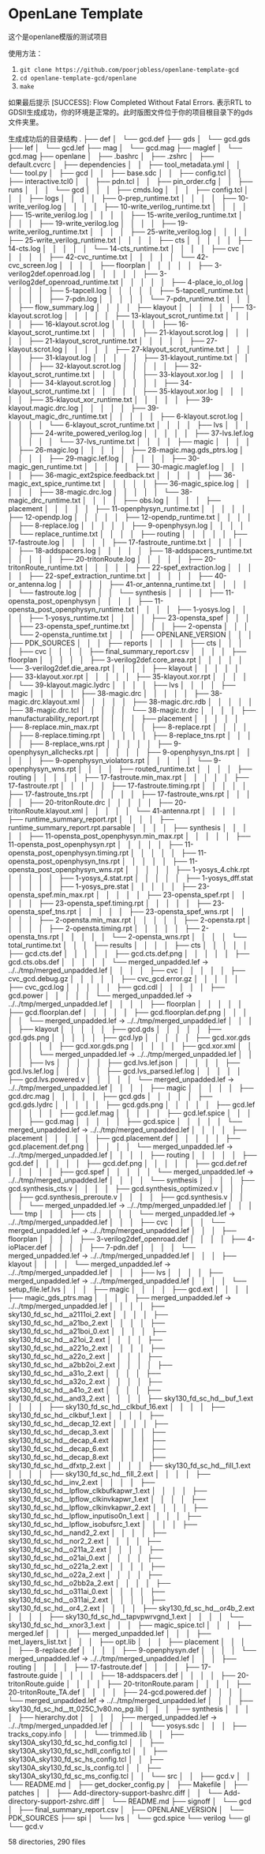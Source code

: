 # OpenLane Template

这个是openlane模版的测试项目

使用方法：
1. `git clone https://github.com/poorjobless/openlane-template-gcd`
2. `cd openlane-template-gcd/openlane`
3. `make`

如果最后提示 [SUCCESS]: Flow Completed Without Fatal Errors.
表示RTL to GDSII生成成功，你的环境是正常的。此时版图文件位于你的项目根目录下的gds文件夹里。

生成成功后的目录结构
.
├── def
│   └── gcd.def
├── gds
│   └── gcd.gds
├── lef
│   └── gcd.lef
├── mag
│   └── gcd.mag
├── maglef
│   └── gcd.mag
├── openlane
│   ├── .bashrc
│   ├── .zshrc
│   ├── default.cvcrc
│   ├── dependencies
│   │   ├── tool_metadata.yml
│   │   └── tool.py
│   ├── gcd
│   │   ├── base.sdc
│   │   ├── config.tcl
│   │   ├── interactive.tcl0
│   │   ├── pdn.tcl
│   │   ├── pin_order.cfg
│   │   ├── runs
│   │   │   └── gcd
│   │   │       ├── cmds.log
│   │   │       ├── config.tcl
│   │   │       ├── logs
│   │   │       │   ├── 0-prep_runtime.txt
│   │   │       │   ├── 10-write_verilog.log
│   │   │       │   ├── 10-write_verilog_runtime.txt
│   │   │       │   ├── 15-write_verilog.log
│   │   │       │   ├── 15-write_verilog_runtime.txt
│   │   │       │   ├── 19-write_verilog.log
│   │   │       │   ├── 19-write_verilog_runtime.txt
│   │   │       │   ├── 25-write_verilog.log
│   │   │       │   ├── 25-write_verilog_runtime.txt
│   │   │       │   ├── cts
│   │   │       │   │   ├── 14-cts.log
│   │   │       │   │   └── 14-cts_runtime.txt
│   │   │       │   ├── cvc
│   │   │       │   │   ├── 42-cvc_runtime.txt
│   │   │       │   │   └── 42-cvc_screen.log
│   │   │       │   ├── floorplan
│   │   │       │   │   ├── 3-verilog2def.openroad.log
│   │   │       │   │   ├── 3-verilog2def_openroad_runtime.txt
│   │   │       │   │   ├── 4-place_io_ol.log
│   │   │       │   │   ├── 5-tapcell.log
│   │   │       │   │   ├── 5-tapcell_runtime.txt
│   │   │       │   │   ├── 7-pdn.log
│   │   │       │   │   └── 7-pdn_runtime.txt
│   │   │       │   ├── flow_summary.log
│   │   │       │   ├── klayout
│   │   │       │   │   ├── 13-klayout.scrot.log
│   │   │       │   │   ├── 13-klayout_scrot_runtime.txt
│   │   │       │   │   ├── 16-klayout.scrot.log
│   │   │       │   │   ├── 16-klayout_scrot_runtime.txt
│   │   │       │   │   ├── 21-klayout.scrot.log
│   │   │       │   │   ├── 21-klayout_scrot_runtime.txt
│   │   │       │   │   ├── 27-klayout.scrot.log
│   │   │       │   │   ├── 27-klayout_scrot_runtime.txt
│   │   │       │   │   ├── 31-klayout.log
│   │   │       │   │   ├── 31-klayout_runtime.txt
│   │   │       │   │   ├── 32-klayout.scrot.log
│   │   │       │   │   ├── 32-klayout_scrot_runtime.txt
│   │   │       │   │   ├── 33-klayout.xor.log
│   │   │       │   │   ├── 34-klayout.scrot.log
│   │   │       │   │   ├── 34-klayout_scrot_runtime.txt
│   │   │       │   │   ├── 35-klayout.xor.log
│   │   │       │   │   ├── 35-klayout_xor_runtime.txt
│   │   │       │   │   ├── 39-klayout.magic.drc.log
│   │   │       │   │   ├── 39-klayout_magic_drc_runtime.txt
│   │   │       │   │   ├── 6-klayout.scrot.log
│   │   │       │   │   └── 6-klayout_scrot_runtime.txt
│   │   │       │   ├── lvs
│   │   │       │   │   ├── 24-write_powered_verilog.log
│   │   │       │   │   ├── 37-lvs.lef.log
│   │   │       │   │   └── 37-lvs_runtime.txt
│   │   │       │   ├── magic
│   │   │       │   │   ├── 26-magic.log
│   │   │       │   │   ├── 28-magic.mag.gds_ptrs.log
│   │   │       │   │   ├── 29-magic.lef.log
│   │   │       │   │   ├── 30-magic_gen_runtime.txt
│   │   │       │   │   ├── 30-magic.maglef.log
│   │   │       │   │   ├── 36-magic_ext2spice.feedback.txt
│   │   │       │   │   ├── 36-magic_ext_spice_runtime.txt
│   │   │       │   │   ├── 36-magic_spice.log
│   │   │       │   │   ├── 38-magic.drc.log
│   │   │       │   │   └── 38-magic_drc_runtime.txt
│   │   │       │   ├── obs.log
│   │   │       │   ├── placement
│   │   │       │   │   ├── 11-openphysyn_runtime.txt
│   │   │       │   │   ├── 12-opendp.log
│   │   │       │   │   ├── 12-opendp_runtime.txt
│   │   │       │   │   ├── 8-replace.log
│   │   │       │   │   ├── 9-openphysyn.log
│   │   │       │   │   └── replace_runtime.txt
│   │   │       │   ├── routing
│   │   │       │   │   ├── 17-fastroute.log
│   │   │       │   │   ├── 17-fastroute_runtime.txt
│   │   │       │   │   ├── 18-addspacers.log
│   │   │       │   │   ├── 18-addspacers_runtime.txt
│   │   │       │   │   ├── 20-tritonRoute.log
│   │   │       │   │   ├── 20-tritonRoute_runtime.txt
│   │   │       │   │   ├── 22-spef_extraction.log
│   │   │       │   │   ├── 22-spef_extraction_runtime.txt
│   │   │       │   │   ├── 40-or_antenna.log
│   │   │       │   │   ├── 41-or_antenna_runtime.txt
│   │   │       │   │   └── fastroute.log
│   │   │       │   └── synthesis
│   │   │       │       ├── 11-opensta_post_openphysyn
│   │   │       │       ├── 11-opensta_post_openphysyn_runtime.txt
│   │   │       │       ├── 1-yosys.log
│   │   │       │       ├── 1-yosys_runtime.txt
│   │   │       │       ├── 23-opensta_spef
│   │   │       │       ├── 23-opensta_spef_runtime.txt
│   │   │       │       ├── 2-opensta
│   │   │       │       └── 2-opensta_runtime.txt
│   │   │       ├── OPENLANE_VERSION
│   │   │       ├── PDK_SOURCES
│   │   │       ├── reports
│   │   │       │   ├── cts
│   │   │       │   ├── cvc
│   │   │       │   ├── final_summary_report.csv
│   │   │       │   ├── floorplan
│   │   │       │   │   ├── 3-verilog2def.core_area.rpt
│   │   │       │   │   └── 3-verilog2def.die_area.rpt
│   │   │       │   ├── klayout
│   │   │       │   │   ├── 33-klayout.xor.rpt
│   │   │       │   │   ├── 35-klayout.xor.rpt
│   │   │       │   │   └── 39-klayout.magic.lydrc
│   │   │       │   ├── lvs
│   │   │       │   ├── magic
│   │   │       │   │   ├── 38-magic.drc
│   │   │       │   │   ├── 38-magic.drc.klayout.xml
│   │   │       │   │   ├── 38-magic.drc.rdb
│   │   │       │   │   ├── 38-magic.drc.tcl
│   │   │       │   │   └── 38-magic.tr.drc
│   │   │       │   ├── manufacturability_report.rpt
│   │   │       │   ├── placement
│   │   │       │   │   ├── 8-replace.min_max.rpt
│   │   │       │   │   ├── 8-replace.rpt
│   │   │       │   │   ├── 8-replace.timing.rpt
│   │   │       │   │   ├── 8-replace_tns.rpt
│   │   │       │   │   ├── 8-replace_wns.rpt
│   │   │       │   │   ├── 9-openphysyn_allchecks.rpt
│   │   │       │   │   ├── 9-openphysyn_tns.rpt
│   │   │       │   │   ├── 9-openphysyn_violators.rpt
│   │   │       │   │   └── 9-openphysyn_wns.rpt
│   │   │       │   ├── routed_runtime.txt
│   │   │       │   ├── routing
│   │   │       │   │   ├── 17-fastroute.min_max.rpt
│   │   │       │   │   ├── 17-fastroute.rpt
│   │   │       │   │   ├── 17-fastroute.timing.rpt
│   │   │       │   │   ├── 17-fastroute_tns.rpt
│   │   │       │   │   ├── 17-fastroute_wns.rpt
│   │   │       │   │   ├── 20-tritonRoute.drc
│   │   │       │   │   ├── 20-tritonRoute.klayout.xml
│   │   │       │   │   └── 41-antenna.rpt
│   │   │       │   ├── runtime_summary_report.rpt
│   │   │       │   ├── runtime_summary_report.rpt.parsable
│   │   │       │   ├── synthesis
│   │   │       │   │   ├── 11-opensta_post_openphysyn.min_max.rpt
│   │   │       │   │   ├── 11-opensta_post_openphysyn.rpt
│   │   │       │   │   ├── 11-opensta_post_openphysyn.timing.rpt
│   │   │       │   │   ├── 11-opensta_post_openphysyn_tns.rpt
│   │   │       │   │   ├── 11-opensta_post_openphysyn_wns.rpt
│   │   │       │   │   ├── 1-yosys_4.chk.rpt
│   │   │       │   │   ├── 1-yosys_4.stat.rpt
│   │   │       │   │   ├── 1-yosys_dff.stat
│   │   │       │   │   ├── 1-yosys_pre.stat
│   │   │       │   │   ├── 23-opensta_spef.min_max.rpt
│   │   │       │   │   ├── 23-opensta_spef.rpt
│   │   │       │   │   ├── 23-opensta_spef.timing.rpt
│   │   │       │   │   ├── 23-opensta_spef_tns.rpt
│   │   │       │   │   ├── 23-opensta_spef_wns.rpt
│   │   │       │   │   ├── 2-opensta.min_max.rpt
│   │   │       │   │   ├── 2-opensta.rpt
│   │   │       │   │   ├── 2-opensta.timing.rpt
│   │   │       │   │   ├── 2-opensta_tns.rpt
│   │   │       │   │   └── 2-opensta_wns.rpt
│   │   │       │   └── total_runtime.txt
│   │   │       ├── results
│   │   │       │   ├── cts
│   │   │       │   │   ├── gcd.cts.def
│   │   │       │   │   ├── gcd.cts.def.png
│   │   │       │   │   ├── gcd.cts.obs.def
│   │   │       │   │   └── merged_unpadded.lef -> ../../tmp/merged_unpadded.lef
│   │   │       │   ├── cvc
│   │   │       │   │   ├── cvc_gcd.debug.gz
│   │   │       │   │   ├── cvc_gcd.error.gz
│   │   │       │   │   ├── cvc_gcd.log
│   │   │       │   │   ├── gcd.cdl
│   │   │       │   │   ├── gcd.power
│   │   │       │   │   └── merged_unpadded.lef -> ../../tmp/merged_unpadded.lef
│   │   │       │   ├── floorplan
│   │   │       │   │   ├── gcd.floorplan.def
│   │   │       │   │   ├── gcd.floorplan.def.png
│   │   │       │   │   └── merged_unpadded.lef -> ../../tmp/merged_unpadded.lef
│   │   │       │   ├── klayout
│   │   │       │   │   ├── gcd.gds
│   │   │       │   │   ├── gcd.gds.png
│   │   │       │   │   ├── gcd.lyp
│   │   │       │   │   ├── gcd.xor.gds
│   │   │       │   │   ├── gcd.xor.gds.png
│   │   │       │   │   ├── gcd.xor.xml
│   │   │       │   │   └── merged_unpadded.lef -> ../../tmp/merged_unpadded.lef
│   │   │       │   ├── lvs
│   │   │       │   │   ├── gcd.lvs.lef.json
│   │   │       │   │   ├── gcd.lvs.lef.log
│   │   │       │   │   ├── gcd.lvs_parsed.lef.log
│   │   │       │   │   ├── gcd.lvs.powered.v
│   │   │       │   │   └── merged_unpadded.lef -> ../../tmp/merged_unpadded.lef
│   │   │       │   ├── magic
│   │   │       │   │   ├── gcd.drc.mag
│   │   │       │   │   ├── gcd.gds
│   │   │       │   │   ├── gcd.gds.lydrc
│   │   │       │   │   ├── gcd.gds.png
│   │   │       │   │   ├── gcd.lef
│   │   │       │   │   ├── gcd.lef.mag
│   │   │       │   │   ├── gcd.lef.spice
│   │   │       │   │   ├── gcd.mag
│   │   │       │   │   ├── gcd.spice
│   │   │       │   │   └── merged_unpadded.lef -> ../../tmp/merged_unpadded.lef
│   │   │       │   ├── placement
│   │   │       │   │   ├── gcd.placement.def
│   │   │       │   │   ├── gcd.placement.def.png
│   │   │       │   │   └── merged_unpadded.lef -> ../../tmp/merged_unpadded.lef
│   │   │       │   ├── routing
│   │   │       │   │   ├── gcd.def
│   │   │       │   │   ├── gcd.def.png
│   │   │       │   │   ├── gcd.def.ref
│   │   │       │   │   ├── gcd.spef
│   │   │       │   │   └── merged_unpadded.lef -> ../../tmp/merged_unpadded.lef
│   │   │       │   └── synthesis
│   │   │       │       ├── gcd.synthesis_cts.v
│   │   │       │       ├── gcd.synthesis_optimized.v
│   │   │       │       ├── gcd.synthesis_preroute.v
│   │   │       │       ├── gcd.synthesis.v
│   │   │       │       └── merged_unpadded.lef -> ../../tmp/merged_unpadded.lef
│   │   │       └── tmp
│   │   │           ├── cts
│   │   │           │   └── merged_unpadded.lef -> ../../tmp/merged_unpadded.lef
│   │   │           ├── cvc
│   │   │           │   └── merged_unpadded.lef -> ../../tmp/merged_unpadded.lef
│   │   │           ├── floorplan
│   │   │           │   ├── 3-verilog2def_openroad.def
│   │   │           │   ├── 4-ioPlacer.def
│   │   │           │   ├── 7-pdn.def
│   │   │           │   └── merged_unpadded.lef -> ../../tmp/merged_unpadded.lef
│   │   │           ├── klayout
│   │   │           │   └── merged_unpadded.lef -> ../../tmp/merged_unpadded.lef
│   │   │           ├── lvs
│   │   │           │   ├── merged_unpadded.lef -> ../../tmp/merged_unpadded.lef
│   │   │           │   └── setup_file.lef.lvs
│   │   │           ├── magic
│   │   │           │   ├── gcd.ext
│   │   │           │   ├── magic_gds_ptrs.mag
│   │   │           │   ├── merged_unpadded.lef -> ../../tmp/merged_unpadded.lef
│   │   │           │   ├── sky130_fd_sc_hd__a2111oi_2.ext
│   │   │           │   ├── sky130_fd_sc_hd__a21bo_2.ext
│   │   │           │   ├── sky130_fd_sc_hd__a21boi_0.ext
│   │   │           │   ├── sky130_fd_sc_hd__a21oi_2.ext
│   │   │           │   ├── sky130_fd_sc_hd__a221o_2.ext
│   │   │           │   ├── sky130_fd_sc_hd__a22o_2.ext
│   │   │           │   ├── sky130_fd_sc_hd__a2bb2oi_2.ext
│   │   │           │   ├── sky130_fd_sc_hd__a31o_2.ext
│   │   │           │   ├── sky130_fd_sc_hd__a32o_2.ext
│   │   │           │   ├── sky130_fd_sc_hd__a41o_2.ext
│   │   │           │   ├── sky130_fd_sc_hd__and3_2.ext
│   │   │           │   ├── sky130_fd_sc_hd__buf_1.ext
│   │   │           │   ├── sky130_fd_sc_hd__clkbuf_16.ext
│   │   │           │   ├── sky130_fd_sc_hd__clkbuf_1.ext
│   │   │           │   ├── sky130_fd_sc_hd__decap_12.ext
│   │   │           │   ├── sky130_fd_sc_hd__decap_3.ext
│   │   │           │   ├── sky130_fd_sc_hd__decap_4.ext
│   │   │           │   ├── sky130_fd_sc_hd__decap_6.ext
│   │   │           │   ├── sky130_fd_sc_hd__decap_8.ext
│   │   │           │   ├── sky130_fd_sc_hd__dfxtp_2.ext
│   │   │           │   ├── sky130_fd_sc_hd__fill_1.ext
│   │   │           │   ├── sky130_fd_sc_hd__fill_2.ext
│   │   │           │   ├── sky130_fd_sc_hd__inv_2.ext
│   │   │           │   ├── sky130_fd_sc_hd__lpflow_clkbufkapwr_1.ext
│   │   │           │   ├── sky130_fd_sc_hd__lpflow_clkinvkapwr_1.ext
│   │   │           │   ├── sky130_fd_sc_hd__lpflow_clkinvkapwr_2.ext
│   │   │           │   ├── sky130_fd_sc_hd__lpflow_inputiso0n_1.ext
│   │   │           │   ├── sky130_fd_sc_hd__lpflow_isobufsrc_1.ext
│   │   │           │   ├── sky130_fd_sc_hd__nand2_2.ext
│   │   │           │   ├── sky130_fd_sc_hd__nor2_2.ext
│   │   │           │   ├── sky130_fd_sc_hd__o211a_2.ext
│   │   │           │   ├── sky130_fd_sc_hd__o21ai_0.ext
│   │   │           │   ├── sky130_fd_sc_hd__o221a_2.ext
│   │   │           │   ├── sky130_fd_sc_hd__o22a_2.ext
│   │   │           │   ├── sky130_fd_sc_hd__o2bb2a_2.ext
│   │   │           │   ├── sky130_fd_sc_hd__o311ai_0.ext
│   │   │           │   ├── sky130_fd_sc_hd__o311ai_2.ext
│   │   │           │   ├── sky130_fd_sc_hd__or4_2.ext
│   │   │           │   ├── sky130_fd_sc_hd__or4b_2.ext
│   │   │           │   ├── sky130_fd_sc_hd__tapvpwrvgnd_1.ext
│   │   │           │   └── sky130_fd_sc_hd__xnor3_1.ext
│   │   │           ├── magic_spice.tcl
│   │   │           ├── merged.lef
│   │   │           ├── merged_unpadded.lef
│   │   │           ├── met_layers_list.txt
│   │   │           ├── opt.lib
│   │   │           ├── placement
│   │   │           │   ├── 8-replace.def
│   │   │           │   ├── 9-openphysyn.def
│   │   │           │   └── merged_unpadded.lef -> ../../tmp/merged_unpadded.lef
│   │   │           ├── routing
│   │   │           │   ├── 17-fastroute.def
│   │   │           │   ├── 17-fastroute.guide
│   │   │           │   ├── 18-addspacers.def
│   │   │           │   ├── 20-tritonRoute.guide
│   │   │           │   ├── 20-tritonRoute.param
│   │   │           │   ├── 20-tritonRoute_TA.def
│   │   │           │   ├── 24-gcd.powered.def
│   │   │           │   └── merged_unpadded.lef -> ../../tmp/merged_unpadded.lef
│   │   │           ├── sky130_fd_sc_hd__tt_025C_1v80.no_pg.lib
│   │   │           ├── synthesis
│   │   │           │   ├── hierarchy.dot
│   │   │           │   ├── merged_unpadded.lef -> ../../tmp/merged_unpadded.lef
│   │   │           │   └── yosys.sdc
│   │   │           ├── tracks_copy.info
│   │   │           └── trimmed.lib
│   │   ├── sky130A_sky130_fd_sc_hd_config.tcl
│   │   ├── sky130A_sky130_fd_sc_hdll_config.tcl
│   │   ├── sky130A_sky130_fd_sc_hs_config.tcl
│   │   ├── sky130A_sky130_fd_sc_ls_config.tcl
│   │   ├── sky130A_sky130_fd_sc_ms_config.tcl
│   │   └── src
│   │       ├── gcd.v
│   │       └── README.md
│   ├── get_docker_config.py
│   ├── Makefile
│   ├── patches
│   │   ├── Add-directory-support-bashrc.diff
│   │   └── Add-directory-support-zshrc.diff
│   └── README.md
├── signoff
│   └── gcd
│       ├── final_summary_report.csv
│       ├── OPENLANE_VERSION
│       └── PDK_SOURCES
├── spi
│   └── lvs
│       └── gcd.spice
└── verilog
    └── gl
        └── gcd.v

58 directories, 290 files

